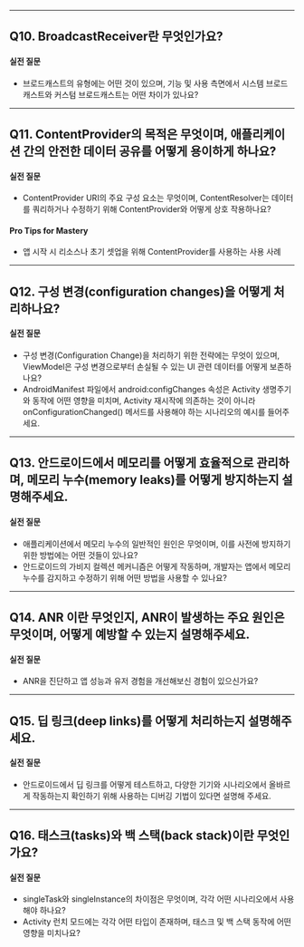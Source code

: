 ***

## Q10. BroadcastReceiver란 무엇인가요?

#### 실전 질문
* 브로드캐스트의 유형에는 어떤 것이 있으며, 기능 및 사용 측면에서 시스템 브로드캐스트와 커스텀 브로드캐스트는 어떤 차이가 있나요?

***

## Q11. ContentProvider의 목적은 무엇이며, 애플리케이션 간의 안전한 데이터 공유를 어떻게 용이하게 하나요?

#### 실전 질문
* ContentProvider URI의 주요 구성 요소는 무엇이며, ContentResolver는 데이터를 쿼리하거나 수정하기 위해 ContentProvider와 어떻게 상호 작용하나요?

#### Pro Tips for Mastery
* 앱 시작 시 리소스나 초기 셋업을 위해 ContentProvider를 사용하는 사용 사례

***

## Q12. 구성 변경(configuration changes)을 어떻게 처리하나요?

#### 실전 질문
* 구성 변경(Configuration Change)을 처리하기 위한 전략에는 무엇이 있으며, ViewModel은 구성 변경으로부터 손실될 수 있는 UI 관련 데이터를 어떻게 보존하나요?
* AndroidManifest 파일에서 android:configChanges 속성은 Activity 생명주기와 동작에 어떤 영향을 미치며, Activity 재시작에 의존하는 것이 아니라 onConfigurationChanged() 메서드를 사용해야 하는 시나리오의 예시를 들어주세요.

***

## Q13. 안드로이드에서 메모리를 어떻게 효율적으로 관리하며, 메모리 누수(memory leaks)를 어떻게 방지하는지 설명해주세요.

#### 실전 질문
* 애플리케이션에서 메모리 누수의 일반적인 원인은 무엇이며, 이를 사전에 방지하기 위한 방법에는 어떤 것들이 있나요?
* 안드로이드의 가비지 컬렉션 메커니즘은 어떻게 작동하며, 개발자는 앱에서 메모리 누수를 감지하고 수정하기 위해 어떤 방법을 사용할 수 있나요?

***

## Q14. ANR 이란 무엇인지, ANR이 발생하는 주요 원인은 무엇이며, 어떻게 예방할 수 있는지 설명해주세요.

#### 실전 질문
* ANR을 진단하고 앱 성능과 유저 경험을 개선해보신 경험이 있으신가요?

***

## Q15. 딥 링크(deep links)를 어떻게 처리하는지 설명해주세요.

#### 실전 질문
* 안드로이드에서 딥 링크를 어떻게 테스트하고, 다양한 기기와 시나리오에서 올바르게 작동하는지 확인하기 위해 사용하는 디버깅 기법이 있다면 설명해 주세요.

***

## Q16. 태스크(tasks)와 백 스택(back stack)이란 무엇인가요?

#### 실전 질문
* singleTask와 singleInstance의 차이점은 무엇이며, 각각 어떤 시나리오에서 사용해야 하나요?
* Activity 런치 모드에는 각각 어떤 타입이 존재하며, 태스크 및 백 스택 동작에 어떤 영향을 미치나요?